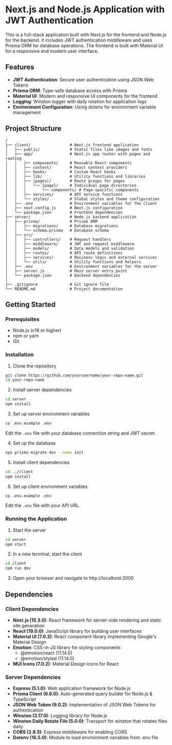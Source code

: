 # Next.js and Node.js Application with JWT Authentication

This is a full-stack application built with Next.js for the frontend and Node.js for the backend. It includes JWT authentication middleware and uses Prisma ORM for database operations. The frontend is built with Material UI for a responsive and modern user interface.

## Features

- **JWT Authentication**: Secure user authentication using JSON Web Tokens
- **Prisma ORM**: Type-safe database access with Prisma
- **Material UI**: Modern and responsive UI components for the frontend
- **Logging**: Winston logger with daily rotation for application logs
- **Environment Configuration**: Using dotenv for environment variable management

## Project Structure

```
/
├── client/                 # Next.js frontend application
│   ├── public/             # Static files like images and fonts
│   ├── app/                # Next.js app router with pages and routing
│   │   ├── components/     # Reusable React components
│   │   ├── context/        # React context providers
│   │   ├── hooks/          # Custom React hooks
│   │   ├── lib/            # Utility functions and libraries
│   │   ├── (pages)/        # Route groups for pages
│   │   │   └── [page]/     # Individual page directories
│   │   │       └── components/ # Page-specific components
│   │   ├── services/       # API service functions
│   │   └── styles/         # Global styles and theme configuration
│   ├── .env                # Environment variables for the client
│   ├── next.config.js      # Next.js configuration
│   └── package.json        # Frontend dependencies
├── server/                 # Node.js backend application
│   ├── prisma/             # Prisma ORM
│   │   ├── migrations/     # Database migrations
│   │   └── schema.prisma   # Database schema
│   ├── src/
│   │   ├── controllers/    # Request handlers
│   │   ├── middleware/     # JWT and request middleware
│   │   ├── models/         # Data models and validation
│   │   ├── routes/         # API route definitions
│   │   ├── services/       # Business logic and external services
│   │   └── utils/          # Utility functions and helpers
│   ├── .env                # Environment variables for the server
│   ├── server.js           # Main server entry point
│   └── package.json        # Backend dependencies
│
├── .gitignore              # Git ignore file
└── README.md               # Project documentation
```

## Getting Started

### Prerequisites
- Node.js (v18 or higher)
- npm or yarn
- Git

### Installation

1. Clone the repository
```bash
git clone https://github.com/yourusername/your-repo-name.git
cd your-repo-name
```

2. Install server dependencies
```bash
cd server
npm install
```

3. Set up server environment variables
```bash
cp .env.example .env
```
Edit the `.env` file with your database connection string and JWT secret.

4. Set up the database
```bash
npx prisma migrate dev --name init
```

5. Install client dependencies
```bash
cd ../client
npm install
```

6. Set up client environment variables
```bash
cp .env.example .env
```
Edit the `.env` file with your API URL.

### Running the Application

1. Start the server
```bash
cd server
npm start
```

2. In a new terminal, start the client
```bash
cd client
npm run dev
```

3. Open your browser and navigate to http://localhost:3000

## Dependencies

### Client Dependencies
- **Next.js (15.3.0)**: React framework for server-side rendering and static site generation
- **React (19.0.0)**: JavaScript library for building user interfaces
- **Material UI (7.0.2)**: React component library implementing Google's Material Design
- **Emotion**: CSS-in-JS library for styling components
  - @emotion/react (11.14.0)
  - @emotion/styled (11.14.0)
- **MUI Icons (7.0.2)**: Material Design icons for React

### Server Dependencies
- **Express (5.1.0)**: Web application framework for Node.js
- **Prisma Client (6.6.0)**: Auto-generated query builder for Node.js & TypeScript
- **JSON Web Token (9.0.2)**: Implementation of JSON Web Tokens for authentication
- **Winston (3.17.0)**: Logging library for Node.js
- **Winston Daily Rotate File (5.0.0)**: Transport for winston that rotates files daily
- **CORS (2.8.5)**: Express middleware for enabling CORS
- **Dotenv (16.5.0)**: Module to load environment variables from .env file
